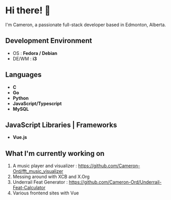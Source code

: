# Hi there! 👋
I'm Cameron, a passionate full-stack developer based in Edmonton, Alberta.

## Development Environment
- OS : **Fedora / Debian**
- DE/WM : **i3**


## Languages
- **C**
- **Go**
- **Python**
- **JavaScript/Typescript**
- **MySQL**

## JavaScript Libraries | Frameworks
- **Vue.js**

## What I'm currently working on
1. A music player and visualizer : https://github.com/Cameron-Ord/fft_music_visualizer 
2. Messing around with XCB and X.Org 
3. Underrail Feat Generator : https://github.com/Cameron-Ord/Underrail-Feat-Calculator
4. Various frontend sites with Vue
